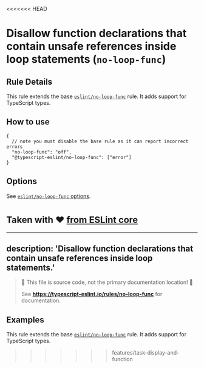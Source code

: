 <<<<<<< HEAD
# Disallow function declarations that contain unsafe references inside loop statements (`no-loop-func`)

## Rule Details

This rule extends the base [`eslint/no-loop-func`](https://eslint.org/docs/rules/no-loop-func) rule.
It adds support for TypeScript types.

## How to use

```jsonc
{
  // note you must disable the base rule as it can report incorrect errors
  "no-loop-func": "off",
  "@typescript-eslint/no-loop-func": ["error"]
}
```

## Options

See [`eslint/no-loop-func` options](https://eslint.org/docs/rules/no-loop-func#options).

<sup>Taken with ❤️ [from ESLint core](https://github.com/eslint/eslint/blob/master/docs/rules/no-loop-func.md)</sup>
=======
---
description: 'Disallow function declarations that contain unsafe references inside loop statements.'
---

> 🛑 This file is source code, not the primary documentation location! 🛑
>
> See **https://typescript-eslint.io/rules/no-loop-func** for documentation.

## Examples

This rule extends the base [`eslint/no-loop-func`](https://eslint.org/docs/rules/no-loop-func) rule.
It adds support for TypeScript types.
>>>>>>> features/task-display-and-function
